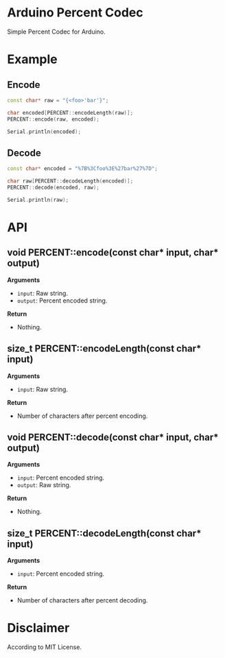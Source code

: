 # Arduino Percent Codec
Simple Percent Codec for Arduino.

# Example
## Encode
```c++
const char* raw = "{<foo>'bar'}";

char encoded[PERCENT::encodeLength(raw)];
PERCENT::encode(raw, encoded);

Serial.println(encoded);
```

## Decode
```c++
const char* encoded = "%7B%3Cfoo%3E%27bar%27%7D";

char raw[PERCENT::decodeLength(encoded)];
PERCENT::decode(encoded, raw);

Serial.println(raw);
```

# API
## void PERCENT::encode(const char* input, char* output)
**Arguments**
- `input`: Raw string.
- `output`: Percent encoded string.

**Return**
- Nothing.

## size_t PERCENT::encodeLength(const char* input)
**Arguments**
- `input`: Raw string.

**Return**
- Number of characters after percent encoding.

## void PERCENT::decode(const char* input, char* output)
**Arguments**
- `input`: Percent encoded string.
- `output`: Raw string.

**Return**
- Nothing.

## size_t PERCENT::decodeLength(const char* input)
**Arguments**
- `input`: Percent encoded string.

**Return**
- Number of characters after percent decoding.

# Disclaimer
According to MIT License.